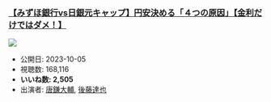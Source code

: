 ### [【みずほ銀行vs日銀元キャップ】円安決める「４つの原因」【金利だけではダメ！】](https://www.youtube.com/watch?v=HpkZbkCwfD4)
[![](https://img.youtube.com/vi/HpkZbkCwfD4/sddefault.jpg)](https://www.youtube.com/watch?v=HpkZbkCwfD4)
-   公開日: 2023-10-05
-   視聴数: 168,116
-   **いいね数: 2,505**
-   出演者: [唐鎌大輔](/rehacq_fan/people/唐鎌大輔 "wikilink"), [後藤達也](/rehacq_fan/people/後藤達也 "wikilink")
